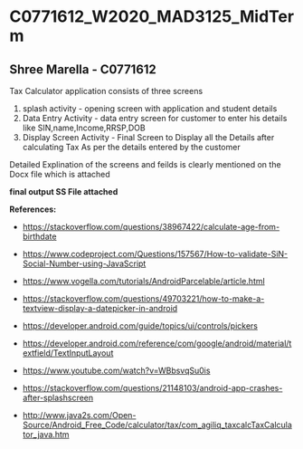 # C0771612_W2020_MAD3125_MidTerm

## Shree Marella - C0771612

Tax Calculator application consists of three screens 
1) splash activity - opening screen with application and student details  
2) Data Entry Activity - data entry screen for customer to enter his details like SIN,name,Income,RRSP,DOB
3) Display Screen Activity - Final Screen to Display all the Details after calculating Tax As per the details entered by the customer

Detailed Explination of the screens and feilds is clearly mentioned on the Docx file which is attached 

**final output SS File attached** 

**References:**

* https://stackoverflow.com/questions/38967422/calculate-age-from-birthdate

* https://www.codeproject.com/Questions/157567/How-to-validate-SiN-Social-Number-using-JavaScript

* https://www.vogella.com/tutorials/AndroidParcelable/article.html

* https://stackoverflow.com/questions/49703221/how-to-make-a-textview-display-a-datepicker-in-android

* https://developer.android.com/guide/topics/ui/controls/pickers

* https://developer.android.com/reference/com/google/android/material/textfield/TextInputLayout

* https://www.youtube.com/watch?v=WBbsvqSu0is

* https://stackoverflow.com/questions/21148103/android-app-crashes-after-splashscreen

* http://www.java2s.com/Open-Source/Android_Free_Code/calculator/tax/com_agiliq_taxcalcTaxCalculator_java.htm



